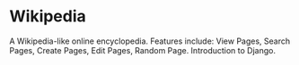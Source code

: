 # Wikipedia
A Wikipedia-like online encyclopedia. Features include: View Pages, Search Pages, Create Pages, Edit Pages, Random Page. Introduction to Django.
